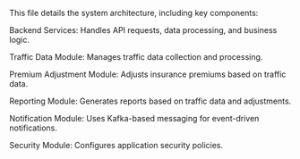 This file details the system architecture, including key components:

Backend Services: Handles API requests, data processing, and business logic.

Traffic Data Module: Manages traffic data collection and processing.

Premium Adjustment Module: Adjusts insurance premiums based on traffic data.

Reporting Module: Generates reports based on traffic data and adjustments.

Notification Module: Uses Kafka-based messaging for event-driven notifications.

Security Module: Configures application security policies.
